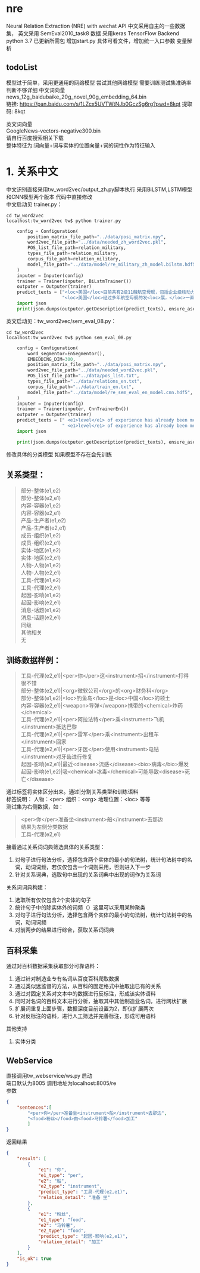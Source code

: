 # nre 
Neural Relation Extraction (NRE) with wechat API
中文采用自主的一些数据集，
英文采用 SemEval2010_task8 数据
采用keras TensorFlow Backend
python 3.7
已更新所需包 增加start.py 具体可看文件，增加统一入口参数 变量解析

## todoList
模型过于简单，采用更通用的网络模型
尝试其他网络模型
需要训练测试集准确率判断不够详细
中文词向量  
news_12g_baidubaike_20g_novel_90g_embedding_64.bin  
链接: https://pan.baidu.com/s/1LZcx5UVTWtNJb0GczSg6rg?pwd=8kqt 提取码: 8kqt 

英文词向量  
GoogleNews-vectors-negative300.bin  
请自行百度搜索相关下载  
整体特征为:词向量+词与实体的位置向量+词的词性作为特征输入

# 1. 关系中文
中文识别直接采用tw_word2vec/output_zh.py脚本执行
采用BiLSTM,LSTM模型和CNN模型两个版本
代码中直接修改  
中文启动见 trainer.py：
``` shell
cd tw_word2vec
localhost:tw_word2vec tw$ python trainer.py
```
```python
    config = Configuration(
        position_matrix_file_path="../data/posi_matrix.npy",
        word2vec_file_path="../data/needed_zh_word2vec.pkl",
        POS_list_file_path=relation_military,
        types_file_path=relation_military,
        corpus_file_path=relation_military,
        model_file_path="../data/model/re_military_zh_model.bilstm.hdf5",
    )
    inputer = Inputer(config)
    trainer = Trainer(inputer, BiLstmTrainer())
    outputer = Outputer(trainer)
    predict_texts = ["<loc>美国</loc>目前共有2级11艘航空母舰，包括企业级核动力航母1艘，尼米兹级核动力航母10<loc>艘，</loc>全部采用核动力发动机",
                     "<loc>美国</loc>经过多年航空母舰的发<loc>展，</loc>一直以来都是全球拥有最多、排水量和体积最大、舰载机搭载数量最多、作战效率最强大、而且全部使用核动力航空母舰的国家"]
    import json
    print(json.dumps(outputer.getDescription(predict_texts), ensure_ascii=False))
```  
英文启动见：tw_word2vec/sem_eval_08.py：
``` shell
cd tw_word2vec
localhost:tw_word2vec tw$ python sem_eval_08.py
```
```python
    config = Configuration(
        word_segmentor=EnSegmentor(),
        EMBEDDING_DIM=300,
        position_matrix_file_path="../data/posi_matrix.npy",
        word2vec_file_path="../data/needed_word2vec.pkl",
        POS_list_file_path="../data/pos_list.txt",
        types_file_path="../data/relations_en.txt",
        corpus_file_path="../data/train_en.txt",
        model_file_path="../data/model/re_sem_eval_en_model.cnn.hdf5",
    )
    inputer = Inputer(config)
    trainer = Trainer(inputer, CnnTrainerEn())
    outputer = Outputer(trainer)
    predict_texts = [" <e1>level</e1> of experience has already been mentioned in the previous <e2>chapter</e2>.",
                     " <e1>level</e1> of experience has already been mentioned in the previous <e2>chapter</e2>."]
    import json

    print(json.dumps(outputer.getDescription(predict_texts), ensure_ascii=False))
```


修改具体的分类模型 如果模型不存在会先训练


## 关系类型：

>部分-整体(e1,e2)  
部分-整体(e2,e1)  
内容-容器(e1,e2)  
内容-容器(e2,e1)  
产品-生产者(e1,e2)  
产品-生产者(e2,e1)  
成员-组织(e1,e2)  
成员-组织(e2,e1)  
实体-地区(e1,e2)  
实体-地区(e2,e1)  
人物-人物(e1,e2)  
人物-人物(e2,e1)  
工具-代理(e1,e2)  
工具-代理(e2,e1)  
起因-影响(e1,e2)  
起因-影响(e2,e1)  
消息-话题(e1,e2)  
消息-话题(e2,e1)  
同级  
其他相关  
无

## 训练数据样例：

>工具-代理(e2,e1)|\<per>你\</per>这\<instrument>招\</instrument>打得很不错  
部分-整体(e2,e1)|\<org>微软公司\</org>的\<org>财务科\</org>  
部分-整体(e1,e2)|\<loc>钓鱼岛\</loc>是\<loc>中国\</loc>的领土  
内容-容器(e2,e1)|\<weapon>导弹\</weapon>携带的\<chemical>炸药\</chemical>  
工具-代理(e2,e1)|\<per>阿拉法特\</per>乘\<instrument>飞机\</instrument>抵达巴黎  
工具-代理(e2,e1)|\<per>雷军\</per>乘\<instrument>出租车\</instrument>回家  
工具-代理(e2,e1)|\<per>牙医\</per>使用\<instrument>电钻\</instrument>对牙齿进行修复  
起因-影响(e2,e1)|最近\<disease>流感\</disease>\<bio>病毒\</bio>爆发  
起因-影响(e1,e2)|吸\<chemical>冰毒\</chemical>可能导致\<disease>死亡\</disease>  

通过标签将实体区分出来。通过|分割关系类型和训练语料  
标签说明： 人物：\<per>  组织：\<org>  地理位置：\<loc> 等等   
测试集为右侧数据，如：  
> \<per>你\</per>准备坐\<instrument>船\</instrument>去那边  
结果为左侧分类数据    
> 工具-代理(e2,e1)

接着通过关系词词典筛选具体的关系类型：
1. 对句子进行句法分析，选择包含两个实体的最小的句法树，统计句法树中的名词，动词词频，若仅仅包含一个词则采用，否则进入下一步
2. 针对关系词典，选取句中出现的关系词典中出现的词作为关系词

关系词词典构建：
1. 选取所有仅仅包含2个实体的句子
2. 统计句子中的除实体外的词频（）这里可以采用某种聚类
3. 对句子进行句法分析，选择包含两个实体的最小的句法树，统计句法树中的名词，动词词频
4. 对前两步的结果进行综合，获取关系词词典

## 百科采集
通过对百科数据采集获取部分可靠语料：
1. 通过针对制造业专有名词从百度百科爬取数据
2. 通过类似远监督的方法，从百科的固定格式中抽取出已有的关系
3. 通过对固定关系对文本中的数据进行反标注，形成该实体语料
4. 同时对名词的百科文本进行分析，抽取其中其他制造业名词，进行网状扩展
5. 扩展词重复上面步骤，数据深度目前设置为2，即仅扩展两次
6. 针对反标注的语料，进行人工筛选并完善标注，形成可用语料

其他支持
1. 实体分类

## WebService
直接调用tw_webservice/ws.py 启动  
端口默认为8005 调用地址为localhost:8005/re  
参数
``` json
{
	"sentences":[
		"<per>你</per>准备坐<instrument>船</instrument>去那边",
		"<food>粉丝</food>由<food>马铃薯</food>加工"
		]
}
```

返回结果
``` json
{
    "result": [
        {
            "e1": "你",
            "e1_type": "per",
            "e2": "船",
            "e2_type": "instrument",
            "predict_type": "工具-代理(e2,e1)",
            "relation_detail": "准备 坐"
        },
        {
            "e1": "粉丝",
            "e1_type": "food",
            "e2": "马铃薯",
            "e2_type": "food",
            "predict_type": "起因-影响(e2,e1)",
            "relation_detail": "加工"
        }
    ],
    "is_ok": true
}
```

